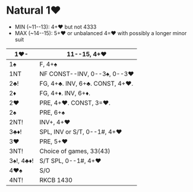 # Natural 1♥

- MIN (~11--13): 4+♥ but not 4333
- MAX (~14--15): 5+♥ or unbalanced 4=♥ with possibly a longer minor suit

| 1♥-       | 11--15, 4+♥ |
|-----------|-------------|
| 1♠        | F, 4+♠
| 1NT       | NF CONST--INV, 0--3♠, 0--3♥
| 2♣!       | FG, 4+♣.  INV, 6+♣.  CONST, 4+♥.
| 2♦        | FG, 4+♦.  INV, 6+♦.
| 2♥        | PRE, 4+♥.  CONST, 3=♥.
| 2♠        | PRE, 6+♠
| 2NT!      | INV+, 4+♥
| 3♣♦!      | SPL, INV or S/T, 0--1#, 4+♥
| 3♥        | PRE, 5+♥
| 3NT!      | Choice of games, 33(43)
| 3♠!, 4♣♦! | S/T SPL, 0--1#, 4+♥
| 4♥♠       | S/O
| 4NT!      | RKCB 1430
